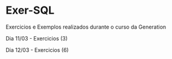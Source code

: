 # Exer-SQL
Exercicios e Exemplos realizados durante o curso da Generation

Dia 11/03 - Exercicios (3)

Dia 12/03 - Exercicios (6)
